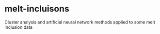 # melt-incluisons
Cluster analysis and artificial neural network methods applied to some melt inclusion data
